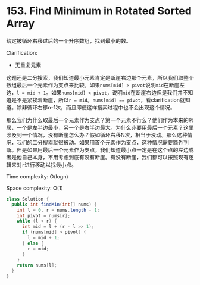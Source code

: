 # 153. Find Minimum in Rotated Sorted Array

给定被循环右移过后的一个升序数组，找到最小的数。

Clarification:
+ 无重复元素

这题还是二分搜索，我们知道最小元素肯定是断崖右边那个元素，所以我们取整个数组最后一个元素作为支点来比较。如果`nums[mid] > pivot`说明`mid`在断崖左边，`l = mid + 1`。如果`nums[mid] < pivot`，说明`mid`在断崖右边但是我们并不知道是不是紧挨着断崖，所以`r = mid`。`nums[mid] == pivot`，看clarification就知道。除非循环右移n-1次，而且即便这样搜索过程中也不会出现这个情况。

那么我们为什么取最后一个元素作为支点？第一个元素不行么？他们作为本来的邻居，一个是左半边最小，另一个是右半边最大。为什么非要用最后一个元素？这里涉及到一个情况，没有断崖怎么办？假如循环右移N次，相当于没动。那么这种情况，我们的二分搜索就很被动。如果用首个元素作为支点，这种情况需要额外判断。但是如果用最后一个元素作为支点，我们知道最小点一定是在这个点的左边或者是他自己本身，不用考虑到底有没有断崖。有没有断崖，我们都可以按照现有逻辑来对`r`进行移动以找最小点。

Time complexity: O(logn)

Space complexity: O(1)

```java
class Solution {
  public int findMin(int[] nums) {
    int l = 0, r = nums.length - 1;
    int pivot = nums[r];
    while (l < r) {
      int mid = l + (r - l >> 1);
      if (nums[mid] > pivot) {
        l = mid + 1;
      } else {
        r = mid;
      }
    }
    return nums[l];
  }
}
```